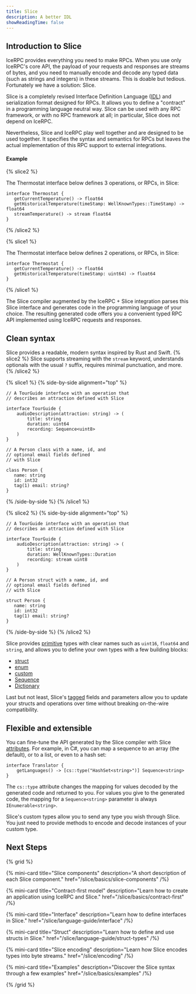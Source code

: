 ```yaml
---
title: Slice
description: A better IDL
showReadingTime: false
---
```


## Introduction to Slice

IceRPC provides everything you need to make RPCs. When you use only IceRPC's
core API, the payload of your requests and responses are streams of bytes, and
you need to manually encode and decode any typed data (such as strings and
integers) in these streams. This is doable but tedious. Fortunately we have a
solution: Slice.

Slice is a completely revised Interface Definition Language ([IDL]) and
serialization format designed for RPCs. It allows you to define a "contract" in
a programming language neutral way. Slice can be used with any RPC framework, or
with no RPC framework at all; in particular, Slice does not depend on IceRPC.

Nevertheless, Slice and IceRPC play well together and are designed to be used
together. It specifies the syntax and semantics for RPCs but leaves the actual
implementation of this RPC support to external integrations.

<!-- markdownlint-disable MD001 -->
#### Example

{% slice2 %}

The Thermostat interface below defines 3 operations, or RPCs, in Slice:

```slice
interface Thermostat {
   getCurrentTemperature() -> float64
   getHistoricalTemperature(timeStamp: WellKnownTypes::TimeStamp) -> float64
   streamTemperature() -> stream float64
}
```

{% /slice2 %}

{% slice1 %}

The Thermostat interface below defines 2 operations, or RPCs, in Slice:

```slice
interface Thermostat {
   getCurrentTemperature() -> float64
   getHistoricalTemperature(timeStamp: uint64) -> float64
}
```

{% /slice1 %}

The Slice compiler augmented by the IceRPC + Slice integration parses this Slice
interface and generates code in the programming language of your choice. The
resulting generated code offers you a convenient typed RPC API implemented
using IceRPC requests and responses.

## Clean syntax

Slice provides a readable, modern syntax inspired by Rust and Swift. {% slice2 %} Slice supports streaming with the
`stream` keyword, understands optionals with the usual `?` suffix, requires minimal punctuation, and more. {% /slice2 %}

{% slice1 %}
{% side-by-side alignment="top" %}

```slice
// A TourGuide interface with an operation that
// describes an attraction defined with Slice

interface TourGuide {
    audioDescription(attraction: string) -> (
        title: string
        duration: uint64
        recording: Sequence<uint8>
    )
}
```

```slice
// A Person class with a name, id, and
// optional email fields defined
// with Slice

class Person {
   name: string
   id: int32
   tag(1) email: string?
}
```

{% /side-by-side %}
{% /slice1 %}

{% slice2 %}
{% side-by-side alignment="top" %}

```slice
// A TourGuide interface with an operation that
// describes an attraction defined with Slice

interface TourGuide {
    audioDescription(attraction: string) -> (
        title: string
        duration: WellKnownTypes::Duration
        recording: stream uint8
    )
}
```

```slice
// A Person struct with a name, id, and
// optional email fields defined
// with Slice

struct Person {
   name: string
   id: int32
   tag(1) email: string?
}
```

{% /side-by-side %}
{% /slice2 %}

Slice provides [primitive] types with clear names such as `uint16`, `float64`
and `string`, and allows you to define your own types with a few building
blocks:

- [struct]
- [enum]
- [custom]
- [Sequence]
- [Dictionary]

Last but not least, Slice's [tagged] fields and parameters allow you to update
your structs and operations over time without breaking on-the-wire
compatibility.

## Flexible and extensible

You can fine-tune the API generated by the Slice compiler with Slice [attributes]. For example, in C#, you
can map a sequence to an array (the default), or to a list, or even to a hash set:

```slice
interface Translator {
    getLanguages() -> [cs::type("HashSet<string>")] Sequence<string>
}
```

The `cs::type` attribute changes the mapping for values decoded by the generated code and returned to you. For values
you give to the generated code, the mapping for a `Sequence<string>` parameter is always `IEnumerable<string>`.

Slice's custom types allow you to send any type you wish through Slice. You just need to provide methods to encode and
decode instances of your custom type.

## Next Steps

{% grid %}

{% mini-card
   title="Slice components"
   description="A short description of each Slice component."
   href="/slice/basics/slice-components" /%}

{% mini-card
   title="Contract-first model"
   description="Learn how to create an application using IceRPC and Slice."
   href="/slice/basics/contract-first" /%}

{% mini-card
   title="Interface"
   description="Learn how to define interfaces in Slice."
   href="/slice/language-guide/interface" /%}

{% mini-card
   title="Struct"
   description="Learn how to define and use structs in Slice."
   href="/slice/language-guide/struct-types" /%}

{% mini-card
   title="Slice encoding"
   description="Learn how Slice encodes types into byte streams."
   href="/slice/encoding" /%}

{% mini-card
   title="Examples"
   description="Discover the Slice syntax through a few examples"
   href="/slice/basics/examples" /%}

{% /grid %}

[attributes]: /slice/language-guide/attributes
[custom]: /slice/language-guide/custom-types
[Dictionary]: /slice/language-guide/dictionary-types
[enum]: /slice/language-guide/enum-types
[IDL]: https://en.wikipedia.org/wiki/Interface_description_language
[primitive]: /slice/language-guide/primitive-types
[Sequence]: /slice/language-guide/sequence-types
[struct]: /slice/language-guide/struct-types
[tagged]: /slice/language-guide/fields#tagged-fields
